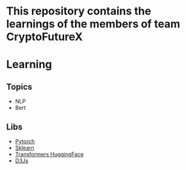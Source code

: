 # This repository contains the learnings of the members of team CryptoFutureX

# Learning 
## Topics 
- NLP 
- Bert

## Libs 
- [Pytorch](https://pytorch.org/)
- [Sklearn](https://scikit-learn.org/stable/)
- [Transformers HuggingFace](https://github.com/huggingface/transformers) 
- [D3Js](https://d3js.org/)
